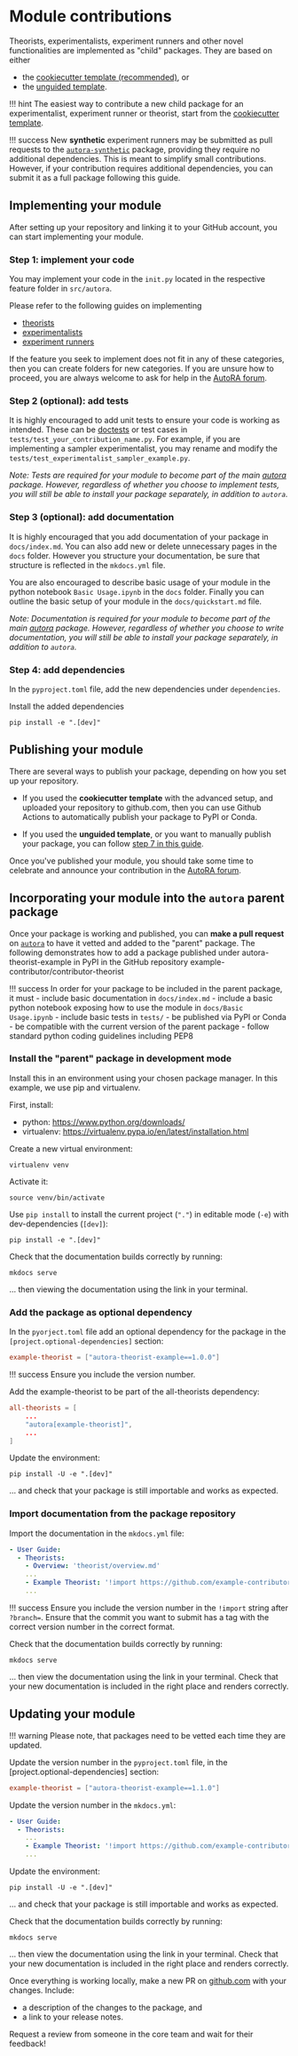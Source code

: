 # Module contributions

Theorists, experimentalists, experiment runners and other novel functionalities are implemented as "child" packages. 
They are based on either

- the [cookiecutter template (recommended)](https://github.com/AutoResearch/autora-template-cookiecutter), or
- the [unguided template](https://github.com/AutoResearch/autora-template).

!!! hint
    The easiest way to contribute a new child package for an experimentalist, experiment runner or theorist,
    start from the [cookiecutter template](https://github.com/AutoResearch/autora-template-cookiecutter).

!!! success
    New **synthetic** experiment runners may be submitted as pull requests to the 
    [`autora-synthetic`](https://github.com/AutoResearch/autora-synthetic/blob/main/CONTRIBUTING.md) package, providing they 
    require no additional dependencies. This is meant to simplify small contributions. 
    However, if your contribution requires additional dependencies, you can submit it as a full package following 
    this guide. 


## Implementing your module

After setting up your repository and linking it to your GitHub account, you can start implementing your module.

### Step 1: implement your code

You may implement your code in the ``init.py`` located in the respective feature folder in ``src/autora``.

Please refer to the following guides on implementing
- [theorists](theorist.md)
- [experimentalists](experimentalist.md)
- [experiment runners](experiment-runner.md)

If the feature you seek to implement does not fit in any of these categories, then 
you can create folders for new categories. If you are unsure how to proceed, you are always welcome 
to ask for help in the [AutoRA forum](https://github.com/orgs/AutoResearch/discussions/categories/module-contributions).

### Step 2 (optional): add tests

It is highly encouraged to add unit tests to ensure your code is working as intended. These can be [doctests](https://docs.python.org/3/library/doctest.html) or test cases in `tests/test_your_contribution_name.py`.
For example, if you are implementing a sampler experimentalist, you may rename and modify the 
``tests/test_experimentalist_sampler_example.py``.

*Note: Tests are required for your module to become part of the main 
[autora](https://github.com/AutoResearch/autora) package. However, regardless of whether you choose to implement tests, 
you will still be able to install your package separately, in addition to `autora`.* 

### Step 3 (optional): add documentation

It is highly encouraged that you add documentation of your package in `docs/index.md`. You can also add new or delete unnecessary pages 
in the `docs` folder. However you structure your documentation, be sure that structure is reflected in the `mkdocs.yml` file.

You are also encouraged to describe basic usage of your module in the 
python notebook ``Basic Usage.ipynb`` in the `docs` folder. Finally you can outline the basic setup of your module in 
the `docs/quickstart.md` file.

*Note: Documentation is required for your module to become part of the main 
[autora](https://github.com/AutoResearch/autora) package. However, regardless of whether you choose to write
documentation, you will still be able to install your package separately, in addition to `autora`.*

### Step 4: add dependencies

In the `pyproject.toml` file, add the new dependencies under `dependencies`.

Install the added dependencies
```shell
pip install -e ".[dev]"
```

## Publishing your module

There are several ways to publish your package, depending on how you set up your repository.

- If you used the **cookiecutter template** with the advanced setup, and uploaded your repository to 
github.com, then you can use Github Actions to automatically publish your package to PyPI or Conda. 

- If you used the **unguided template**, or you want to manually publish your package, you can follow [step 7 in this guide](https://github.com/AutoResearch/autora-template).

Once you've published your module, you should take some time to celebrate and announce your contribution in the 
[AutoRA forum](https://github.com/orgs/AutoResearch/discussions/categories/module-announcements).

## Incorporating your module into the `autora` parent package

Once your package is working and published, you can **make a pull request** on 
[`autora`](https://github.com/autoresearch/autora) to have it vetted and added to the "parent" package.
The following demonstrates how to add a package published under autora-theorist-example in PyPI in the GitHub 
repository example-contributor/contributor-theorist

!!! success
    In order for your package to be included in the parent package, it must
    - include basic documentation in ``docs/index.md``
    - include a basic python notebook exposing how to use the module in ``docs/Basic Usage.ipynb``
    - include basic tests in ``tests/``
    - be published via PyPI or Conda
    - be compatible with the current version of the parent package
    - follow standard python coding guidelines including PEP8

### Install the "parent" package in development mode

Install this in an environment using your chosen package manager. In this example, we use pip and virtualenv.

First, install:

- python: https://www.python.org/downloads/
- virtualenv: https://virtualenv.pypa.io/en/latest/installation.html

Create a new virtual environment:
```shell
virtualenv venv
```

Activate it:
```shell
source venv/bin/activate
```

Use `pip install` to install the current project (`"."`) in editable mode (`-e`) with dev-dependencies (`[dev]`):
```shell
pip install -e ".[dev]"
```

Check that the documentation builds correctly by running:
```shell
mkdocs serve
```

... then viewing the documentation using the link in your terminal.


### Add the package as optional dependency

In the `pyorject.toml` file add an optional dependency for the package in the `[project.optional-dependencies]` section:

```toml
example-theorist = ["autora-theorist-example==1.0.0"]
```

!!! success
    Ensure you include the version number.

Add the example-theorist to be part of the all-theorists dependency:
```toml
all-theorists = [
    ...
    "autora[example-theorist]",
    ...
]
```

Update the environment:

```shell
pip install -U -e ".[dev]"
```

... and check that your package is still importable and works as expected.

### Import documentation from the package repository

Import the documentation in the `mkdocs.yml` file:
```yml
- User Guide:
  - Theorists:
    - Overview: 'theorist/overview.md'
    ...
    - Example Theorist: '!import https://github.com/example-contributor/contributor-theorist/?branch=v1.0.0&extra_imports=["mkdocs/base.yml"]'
    ...
```

!!! success
    Ensure you include the version number in the `!import` string after `?branch=`. Ensure that the commit you want 
    to submit has a tag with the correct version number in the correct format.

Check that the documentation builds correctly by running:
```shell
mkdocs serve
```

... then view the documentation using the link in your terminal. Check that your new documentation is included in 
the right place and renders correctly.

## Updating your module

!!! warning
    Please note, that packages need to be vetted each time they are updated.

Update the version number in the  `pyproject.toml` file, in the [project.optional-dependencies] 
section:
```toml
example-theorist = ["autora-theorist-example==1.1.0"]
```

Update the version number in the `mkdocs.yml`: 
```yml
- User Guide:
  - Theorists:
    ...
    - Example Theorist: '!import https://github.com/example-contributor/contributor-theorist/?branch=v1.1.0&extra_imports=["mkdocs/base.yml"]'
    ...
```

Update the environment:
```shell
pip install -U -e ".[dev]"
```

... and check that your package is still importable and works as expected.

Check that the documentation builds correctly by running:
```shell
mkdocs serve
```

... then view the documentation using the link in your terminal. Check that your new documentation is included in 
the right place and renders correctly.


Once everything is working locally, make a new PR on [github.com](https://github.com/autoresearch/autora) with your 
changes. Include: 

- a description of the changes to the package, and 
- a link to your release notes. 

Request a review from someone in the core team and wait for their feedback!



